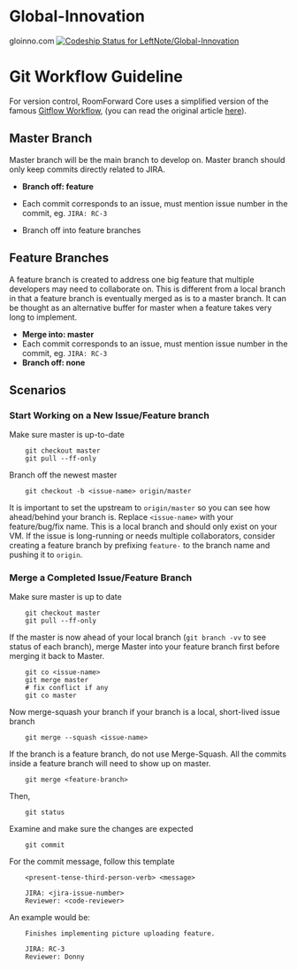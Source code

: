 Global-Innovation
=================

gloinno.com
[ ![Codeship Status for LeftNote/Global-Innovation](https://codeship.com/projects/222d6a60-5130-0132-d6bc-32ca8cb21866/status)](https://codeship.com/projects/48258)

Git Workflow Guideline
======================

For version control, RoomForward Core uses a simplified version of the famous [Gitflow Workflow](https://www.atlassian.com/git/workflows#!workflow-gitflow), (you can read the original article [here](http://nvie.com/posts/a-successful-git-branching-model/)). 

Master Branch
-------------
Master branch will be the main branch to develop on. Master branch should only keep commits directly related to JIRA.

- **Branch off: feature**

- Each commit corresponds to an issue, must mention issue number in the commit, eg. `JIRA: RC-3`
- Branch off into feature branches

Feature Branches
-------------
A feature branch is created to address one big feature that multiple developers may need to collaborate on. This is different from a local branch in that a feature branch is eventually merged as is to a master branch. It can be thought as an alternative buffer for master when a feature takes very long to implement. 

- **Merge into: master**
- Each commit corresponds to an issue, must mention issue number in the commit, eg. `JIRA: RC-3`
- **Branch off: none**


Scenarios
-------------
### Start Working on a New Issue/Feature branch
Make sure master is up-to-date

        git checkout master
        git pull --ff-only

Branch off the newest master

        git checkout -b <issue-name> origin/master

It is important to set the upstream to `origin/master` so you can see how ahead/behind your branch is. Replace `<issue-name>` with your feature/bug/fix name. This is a local branch and should only exist on your VM. If the issue is long-running or needs multiple collaborators, consider creating a feature branch by prefixing `feature-` to the branch name and pushing it to `origin`.

### Merge a Completed Issue/Feature Branch
Make sure master is up to date

        git checkout master
        git pull --ff-only

If the master is now ahead of your local branch (`git branch -vv` to see status of each branch), merge Master into your feature branch first before merging it back to Master.

        git co <issue-name>
        git merge master
        # fix conflict if any
        git co master

Now merge-squash your branch if your branch is a local, short-lived issue branch

        git merge --squash <issue-name>

If the branch is a feature branch, do not use Merge-Squash. All the commits inside a feature branch will need to show up on master.

        git merge <feature-branch>

Then, 

        git status

Examine and make sure the changes are expected

        git commit

For the commit message, follow this template

        <present-tense-third-person-verb> <message>

        JIRA: <jira-issue-number>
        Reviewer: <code-reviewer>

An example would be:

        Finishes implementing picture uploading feature.

        JIRA: RC-3
        Reviewer: Donny